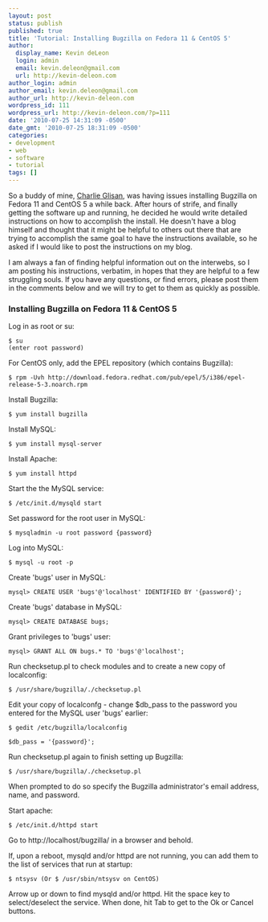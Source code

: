 ```yaml
---
layout: post
status: publish
published: true
title: 'Tutorial: Installing Bugzilla on Fedora 11 & CentOS 5'
author:
  display_name: Kevin deLeon
  login: admin
  email: kevin.deleon@gmail.com
  url: http://kevin-deleon.com
author_login: admin
author_email: kevin.deleon@gmail.com
author_url: http://kevin-deleon.com
wordpress_id: 111
wordpress_url: http://kevin-deleon.com/?p=111
date: '2010-07-25 14:31:09 -0500'
date_gmt: '2010-07-25 18:31:09 -0500'
categories:
- development
- web
- software
- tutorial
tags: []
---
```

So a buddy of mine, <a href="http://www.linkedin.com/pub/charles-glisan/">Charlie Glisan</a>, was having issues installing Bugzilla on Fedora 11 and CentOS 5 a while back. After hours of strife, and finally getting the software up and running,  he decided he would write detailed instructions on how to accomplish the install. He doesn't have a blog himself and thought that it might be helpful to others out there that are trying to accomplish the same goal to have the instructions available, so he asked if I would like to post the instructions on my blog.

I am always a fan of finding helpful information out on the interwebs, so I am posting his instructions, verbatim, in hopes that they are helpful to a few struggling souls. If you have any questions, or find errors, please post them in the comments below and we will try to get to them as quickly as possible.

### Installing Bugzilla on Fedora 11 &amp; CentOS 5

Log in as root or su:

```
$ su
(enter root password)
```

For CentOS only, add the EPEL repository (which contains Bugzilla):

```
$ rpm -Uvh http://download.fedora.redhat.com/pub/epel/5/i386/epel-release-5-3.noarch.rpm
```

Install Bugzilla:

```
$ yum install bugzilla
```

Install MySQL:

```
$ yum install mysql-server
```

Install Apache:

```
$ yum install httpd
```

Start the the MySQL service:

```
$ /etc/init.d/mysqld start
```

Set password for the root user in MySQL:

```
$ mysqladmin -u root password {password}
```

Log into MySQL:

```
$ mysql -u root -p
```

Create 'bugs' user in MySQL:

```
mysql> CREATE USER 'bugs'@'localhost' IDENTIFIED BY '{password}';
```

Create 'bugs' database in MySQL:

```
mysql> CREATE DATABASE bugs;
```

Grant privileges to 'bugs' user:

```
mysql> GRANT ALL ON bugs.* TO 'bugs'@'localhost';
```

Run checksetup.pl to check modules and to create a new copy of localconfig:

```
$ /usr/share/bugzilla/./checksetup.pl
```

Edit your copy of localconfg - change $db_pass to the password you entered for the MySQL user 'bugs' earlier:

```
$ gedit /etc/bugzilla/localconfig

$db_pass = '{password}';
```

Run checksetup.pl again to finish setting up Bugzilla:

```
$ /usr/share/bugzilla/./checksetup.pl
```

When prompted to do so specify the Bugzilla administrator's email address, name, and password.

Start apache:

```
$ /etc/init.d/httpd start
```

Go to http://localhost/bugzilla/ in a browser and behold.

If, upon a reboot, mysqld and/or httpd are not running, you can add them to the list of services that run at startup:

```
$ ntsysv (Or $ /usr/sbin/ntsysv on CentOS)
```

Arrow up or down to find mysqld and/or httpd.  Hit the space key to select/deselect the service.  When done, hit Tab to get to the Ok or Cancel buttons.

